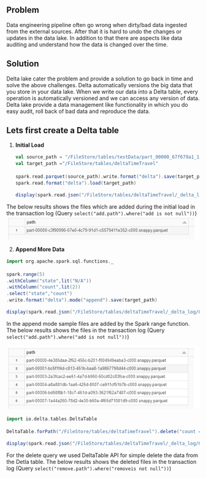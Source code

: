 ## Problem
Data engineering pipeline often go wrong when dirty/bad data ingested from the external sources. After that it is hard to undo the changes or updates in the data lake. In addition to that there are aspects like data auditing and understand how the data is changed over the time.

## Solution

Delta lake cater the problem and provide a solution to go back in time and solve the above challenges. Delta automatically versions the big data that you store in your data lake. When we write our data into a Delta table, every operation is automatically versioned and we can access any version of data. Delta lake provide a data management like functionality in which you do easy audit, roll back of bad data and reproduce the data.

## Lets first create a Delta table

 1. **Initial Load** 

	```scala
	val source_path = "/FileStore/tables/testData/part_00000_67f679a1_1d91_4571_9d54_54ab84497267_c000_snappy.parquet"
	val target_path ="/FileStore/tables/deltaTimeTravel"

	spark.read.parquet(source_path).write.format("delta").save(target_path)
	spark.read.format("delta").load(target_path)
	```
	```scala
	display(spark.read.json("/FileStore/tables/deltaTimeTravel/_delta_log/00000000000000000000.json").select("add.path").where("add is not null"))
	```
The below results shows the files which are added during the initial load in the transaction log (Query `select("add.path").where("add is not null"))`)
	![Delta lake](https://github.com/gurditsingh/blog/blob/gh-pages/_screenshots/dl_ep5_tt3.JPG?raw=true)

 2. **Append More Data**
```scala
import org.apache.spark.sql.functions._

spark.range(5)
.withColumn("state",lit("N/A"))
.withColumn("count",lit(2))
.select("state","count")
.write.format("delta").mode("append").save(target_path)
```
```scala
display(spark.read.json("/FileStore/tables/deltaTimeTravel/_delta_log/00000000000000000001.json").select("add.path").where("add is not null"))
```
In the append mode sample files are added by the Spark range function. The below results shows the files in the transaction log (Query `select("add.path").where("add is not null"))`)

![Delta lake](https://github.com/gurditsingh/blog/blob/gh-pages/_screenshots/dl_ep5_tt4.JPG?raw=true)


```scala
import io.delta.tables.DeltaTable

DeltaTable.forPath("/FileStore/tables/deltaTimeTravel").delete("count == 2")
```
```scala
display(spark.read.json("/FileStore/tables/deltaTimeTravel/_delta_log/00000000000000000002.json").select("remove.path").where("remove is not null"))
```
For the delete query we used DeltaTable API for simple delete the data from the Detla table. The below results shows the deleted files in the transaction log (Query `select("remove.path").where("removeis not null"))`)

<!--stackedit_data:
eyJoaXN0b3J5IjpbOTYxMTU4Njc0LC0xNzM1MjcyNzIzLC0xND
EyMjE2MTAsMTExODczNDkxLDE5NjY1MTY3NjksODUxMzU3MTAy
LC0xNTU3ODMxNjY5LC0xMjE1Njk0MjEzLC0xNDMxMTAzMjgyLC
0xNzIwNDMwMzkyLC0yMDg4NzQ2NjEyLC0xNTc0NjI4NjIxLC03
NjY0NTAxNjQsODY1NTY3NjYyLDUyMzIxMjc0NywtMTgwMDUyNz
I5MiwtMTI5MDQyMDk3NiwtMTg4MTM1ODAzNyw4NTcwOTkyMjAs
LTE4NDA5MTI2NThdfQ==
-->